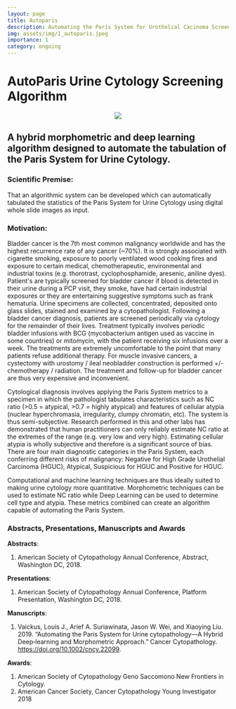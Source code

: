 ```yaml
---
layout: page
title: Autoparis
description: Automating the Paris System for Urothelial Cacinoma Screening
img: assets/img/1_autoparis.jpeg
importance: 1
category: ongoing
---
```


# **AutoParis Urine Cytology Screening Algorithm**

<p align="center">
    <img src="/levylab/assets/img/autoparis.gif">
</p>

## A hybrid morphometric and deep learning algorithm designed to automate the tabulation of the Paris System for Urine Cytology.

### Scientific Premise:
That an algorithmic system can be developed which can automatically tabulated the statistics of the Paris System for
Urine Cytology using digital whole slide images as input.

### Motivation:
Bladder cancer is the 7th most common malignancy worldwide and has the highest recurrence rate of any cancer (~70%). It is strongly associated with cigarette smoking, exposure to poorly ventilated wood cooking fires and exposure to certain medical, chemotherapeutic, environmental and industrial toxins (e.g. thorotrast, cyclophosphamide, aresenic, aniline dyes). Patient's are typically screened for bladder cancer if blood is detected in their urine during a PCP visit, they smoke, have had certain industrial exposures or they are entertaining suggestive symptoms such as frank hematuria. Urine specimens are collected, concentrated, deposited onto glass slides, stained and examined by a cytopathologist. Following a bladder cancer diagnosis, patients are screened periodically via cytology for the remainder of their lives. Treatment typically involves periodic bladder infusions with BCG (mycobacterium antigen used as vaccine in some countries) or mitomycin, with the patient receiving six infusions over a week. The treatments are extremely uncomfortable to the point that many patients refuse additional therapy. For muscle invasive cancers, a cystectomy with urostomy / ileal neobladder construction is performed +/- chemotherapy / radiation. The treatment and follow-up for bladder cancer are thus very expensive and inconvenient.

Cytological diagnosis involves applying the Paris System metrics to a specimen in which the pathologist tabulates characteristics such as NC ratio (>0.5 = atypical, >0.7 = highly atypical) and features of cellular atypia (nuclear hyperchromasia, irregularity, clumpy chromatin, etc). The system is thus semi-subjective. Research performed in this and other labs has demonstrated that human practitioners can only reliably estimate NC ratio at the extremes of the range (e.g. very low and very high). Estimating cellular atypia is wholly subjective and therefore is a significant source of bias. There are four main diagnostic categories in the Paris System, each conferring different risks of malignancy: Negative for High Grade Urothelial Carcinoma (HGUC), Atypical, Suspicious for HGUC and Positive for HGUC.

Computational and machine learning techniques are thus ideally suited to making urine cytology more quantitative. Morphometric techniques can be used to estimate NC ratio while Deep Learning can be used to determine cell type and atypia. These metrics combined can create an algorithm capable of automating the Paris System.

### Abstracts, Presentations, Manuscripts and Awards
**Abstracts**:
1. American Society of Cytopathology Annual Conference, Abstract, Washington DC, 2018.

**Presentations**:
1. American Society of Cytopathology Annual Conference, Platform Presentation, Washington DC, 2018.

**Manuscripts**:
1. Vaickus, Louis J., Arief A. Suriawinata, Jason W. Wei, and Xiaoying Liu. 2019. “Automating the Paris System for Urine cytopathology—A Hybrid Deep‐learning and Morphometric Approach.” Cancer Cytopathology. https://doi.org/10.1002/cncy.22099.

**Awards**:
1. American Society of Cytopathology Geno Saccomono New Frontiers in Cytology.
2. American Cancer Society, Cancer Cytopathology Young Investigator 2018
